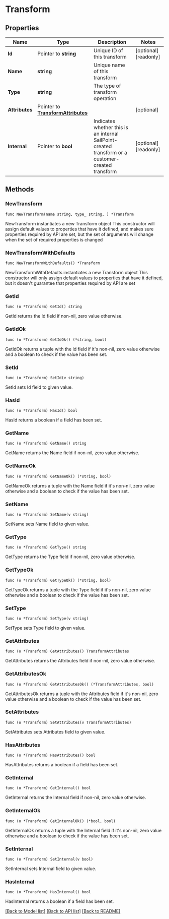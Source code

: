 # Transform

## Properties

Name | Type | Description | Notes
------------ | ------------- | ------------- | -------------
**Id** | Pointer to **string** | Unique ID of this transform | [optional] [readonly] 
**Name** | **string** | Unique name of this transform | 
**Type** | **string** | The type of transform operation | 
**Attributes** | Pointer to [**TransformAttributes**](TransformAttributes.md) |  | [optional] 
**Internal** | Pointer to **bool** | Indicates whether this is an internal SailPoint-created transform or a customer-created transform | [optional] [readonly] 

## Methods

### NewTransform

`func NewTransform(name string, type_ string, ) *Transform`

NewTransform instantiates a new Transform object
This constructor will assign default values to properties that have it defined,
and makes sure properties required by API are set, but the set of arguments
will change when the set of required properties is changed

### NewTransformWithDefaults

`func NewTransformWithDefaults() *Transform`

NewTransformWithDefaults instantiates a new Transform object
This constructor will only assign default values to properties that have it defined,
but it doesn't guarantee that properties required by API are set

### GetId

`func (o *Transform) GetId() string`

GetId returns the Id field if non-nil, zero value otherwise.

### GetIdOk

`func (o *Transform) GetIdOk() (*string, bool)`

GetIdOk returns a tuple with the Id field if it's non-nil, zero value otherwise
and a boolean to check if the value has been set.

### SetId

`func (o *Transform) SetId(v string)`

SetId sets Id field to given value.

### HasId

`func (o *Transform) HasId() bool`

HasId returns a boolean if a field has been set.

### GetName

`func (o *Transform) GetName() string`

GetName returns the Name field if non-nil, zero value otherwise.

### GetNameOk

`func (o *Transform) GetNameOk() (*string, bool)`

GetNameOk returns a tuple with the Name field if it's non-nil, zero value otherwise
and a boolean to check if the value has been set.

### SetName

`func (o *Transform) SetName(v string)`

SetName sets Name field to given value.


### GetType

`func (o *Transform) GetType() string`

GetType returns the Type field if non-nil, zero value otherwise.

### GetTypeOk

`func (o *Transform) GetTypeOk() (*string, bool)`

GetTypeOk returns a tuple with the Type field if it's non-nil, zero value otherwise
and a boolean to check if the value has been set.

### SetType

`func (o *Transform) SetType(v string)`

SetType sets Type field to given value.


### GetAttributes

`func (o *Transform) GetAttributes() TransformAttributes`

GetAttributes returns the Attributes field if non-nil, zero value otherwise.

### GetAttributesOk

`func (o *Transform) GetAttributesOk() (*TransformAttributes, bool)`

GetAttributesOk returns a tuple with the Attributes field if it's non-nil, zero value otherwise
and a boolean to check if the value has been set.

### SetAttributes

`func (o *Transform) SetAttributes(v TransformAttributes)`

SetAttributes sets Attributes field to given value.

### HasAttributes

`func (o *Transform) HasAttributes() bool`

HasAttributes returns a boolean if a field has been set.

### GetInternal

`func (o *Transform) GetInternal() bool`

GetInternal returns the Internal field if non-nil, zero value otherwise.

### GetInternalOk

`func (o *Transform) GetInternalOk() (*bool, bool)`

GetInternalOk returns a tuple with the Internal field if it's non-nil, zero value otherwise
and a boolean to check if the value has been set.

### SetInternal

`func (o *Transform) SetInternal(v bool)`

SetInternal sets Internal field to given value.

### HasInternal

`func (o *Transform) HasInternal() bool`

HasInternal returns a boolean if a field has been set.


[[Back to Model list]](../README.md#documentation-for-models) [[Back to API list]](../README.md#documentation-for-api-endpoints) [[Back to README]](../README.md)


